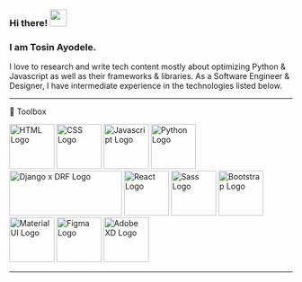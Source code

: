 ### Hi there! <img src="https://raw.githubusercontent.com/MartinHeinz/MartinHeinz/master/wave.gif" width="30px"> 
### I am Tosin Ayodele.

I love to research and write tech content mostly about optimizing Python & Javascript as well as their frameworks & libraries. 
As a Software Engineer & Designer, I have intermediate experience in the technologies listed below.

---

🧰  Toolbox

<img src="https://res.cloudinary.com/devtosxn/image/upload/v1624533364/Github%20Technologies%20Icon/html_logo_syiccr.png" alt="HTML Logo" width="80" height="80"/> <img src="https://res.cloudinary.com/devtosxn/image/upload/v1624533230/Github%20Technologies%20Icon/css_logo_g4xflr.png" alt="CSS Logo" width="80" height="80"/>  <img src="https://res.cloudinary.com/devtosxn/image/upload/v1624533230/Github%20Technologies%20Icon/logo-javascript_qkhddj.svg" alt="Javascript Logo" width="80" height="80"/> <img src="https://res.cloudinary.com/devtosxn/image/upload/v1624533232/Github%20Technologies%20Icon/python-4_m3odco.svg" alt="Python Logo" width="80" height="80"/> <img src="https://res.cloudinary.com/devtosxn/image/upload/v1624533615/Github%20Technologies%20Icon/django-drf_logo_w0n5uk.png" alt="Django x DRF Logo" width="200" height="80"/> <img src="https://res.cloudinary.com/devtosxn/image/upload/v1624533232/Github%20Technologies%20Icon/react-2_alfxek.svg" alt="React Logo" width="80" height="80"/> <img src="https://res.cloudinary.com/devtosxn/image/upload/v1624533233/Github%20Technologies%20Icon/sass-1_ergued.svg" alt="Sass Logo" width="80" height="80"/> <img src="https://res.cloudinary.com/devtosxn/image/upload/v1624533229/Github%20Technologies%20Icon/bootstrap-4_glny1p.svg" alt="Bootstrap Logo" width="80" height="80"/>
<img src="https://res.cloudinary.com/devtosxn/image/upload/v1624533231/Github%20Technologies%20Icon/material-ui-1_eb9sqf.svg" alt="Material UI Logo" width="80" height="80"/>
<img src="https://res.cloudinary.com/devtosxn/image/upload/v1624533229/Github%20Technologies%20Icon/figma-1_ufzkdd.svg" alt="Figma Logo" width="80" height="80"/>
<img src="https://res.cloudinary.com/devtosxn/image/upload/v1624533229/Github%20Technologies%20Icon/adobe-xd-1_avzw0c.svg" alt="Adobe XD Logo" width="80" height="80"/>


---

<!---
Here are some ideas to get you started:

- 🔭 I’m currently working on ...
- 🌱 I’m currently learning ...
- 👯 I’m looking to collaborate on ...
- 🤔 I’m looking for help with ...
- 💬 Ask me about ...
- 📫 How to reach me: ...
- 😄 Pronouns: ...
- ⚡ Fun fact: ...

--->
